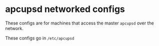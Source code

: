 # apcupsd networked configs
These configs are for machines that access the master `apcupsd` over the network.

These configs go in `/etc/apcupsd`
